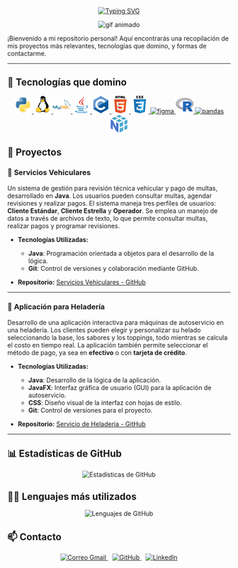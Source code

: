 <p align="center">
  <a href="https://git.io/typing-svg">
    <img src="https://readme-typing-svg.demolab.com?font=Roboto+Mono&weight=500&size=30&pause=1000&vCenter=true&width=435&lines=+%C2%A1Hola%2C+Soy+Nahin+Espinoza!+%F0%9F%A6%9D" alt="Typing SVG" />
  </a>
</p>


<p align="center">
  <img src="https://i.pinimg.com/originals/f9/6e/7d/f96e7d2ca7accfb8b6185859afee09b3.gif" alt="gif animado" width="250" />
</p>


¡Bienvenido a mi repositorio personal! Aquí encontrarás una recopilación de mis proyectos más relevantes, tecnologías que domino, y formas de contactarme.



---

## 🧠 Tecnologías que domino

<p align="center">
  <a href="https://www.python.org" target="_blank" rel="noreferrer">
    <img src="https://raw.githubusercontent.com/devicons/devicon/master/icons/python/python-original.svg" alt="python" width="40" height="40" />
  </a>
  <a href="https://www.linux.org/" target="_blank" rel="noreferrer">
    <img src="https://raw.githubusercontent.com/devicons/devicon/master/icons/linux/linux-original.svg" alt="linux" width="40" height="40" />
  </a>
  <a href="https://www.mysql.com/" target="_blank" rel="noreferrer">
    <img src="https://raw.githubusercontent.com/devicons/devicon/master/icons/mysql/mysql-original-wordmark.svg" alt="mysql" width="40" height="40" />
  </a>
  <a href="https://www.java.com" target="_blank" rel="noreferrer">
    <img src="https://raw.githubusercontent.com/devicons/devicon/master/icons/java/java-original.svg" alt="java" width="40" height="40" />
  </a>
  <a href="https://www.cprogramming.com/" target="_blank" rel="noreferrer">
    <img src="https://raw.githubusercontent.com/devicons/devicon/master/icons/c/c-original.svg" alt="c" width="40" height="40" />
  </a>
  <a href="https://www.w3.org/html/" target="_blank" rel="noreferrer">
    <img src="https://raw.githubusercontent.com/devicons/devicon/master/icons/html5/html5-original-wordmark.svg" alt="html5" width="40" height="40" />
  </a>
  <a href="https://www.w3schools.com/css/" target="_blank" rel="noreferrer">
    <img src="https://raw.githubusercontent.com/devicons/devicon/master/icons/css3/css3-original-wordmark.svg" alt="css3" width="40" height="40" />
  </a>
  <a href="https://www.figma.com/" target="_blank" rel="noreferrer">
    <img src="https://www.vectorlogo.zone/logos/figma/figma-icon.svg" alt="figma" width="40" height="40" />
  </a>
  <a href="https://www.r-project.org/" target="_blank" rel="noreferrer">
    <img src="https://raw.githubusercontent.com/devicons/devicon/master/icons/r/r-original.svg" alt="r" width="40" height="40" />
  </a>
  <a href="https://pandas.pydata.org/" target="_blank" rel="noreferrer">
    <img src="https://upload.wikimedia.org/wikipedia/commons/thumb/e/ed/Pandas_logo.svg/2560px-Pandas_logo.svg.png" alt="pandas" width="90" height="40" />
  </a>
  <a href="https://numpy.org/" target="_blank" rel="noreferrer">
    <img src="https://raw.githubusercontent.com/devicons/devicon/master/icons/numpy/numpy-original.svg" alt="numpy" width="40" height="40" />
  </a>
</p>


## 🚧 Proyectos 

### 🚗 **Servicios Vehiculares**

Un sistema de gestión para revisión técnica vehicular y pago de multas, desarrollado en **Java**. Los usuarios pueden consultar multas, agendar revisiones y realizar pagos. El sistema maneja tres perfiles de usuarios: **Cliente Estándar**, **Cliente Estrella** y **Operador**. Se emplea un manejo de datos a través de archivos de texto, lo que permite consultar multas, realizar pagos y programar revisiones.


- **Tecnologías Utilizadas:**
  - **Java**: Programación orientada a objetos para el desarrollo de la lógica.
  - **Git**: Control de versiones y colaboración mediante GitHub.

- **Repositorio:** [Servicios Vehiculares - GitHub](https://github.com/nahinespinoza/Servicios-Vehiculares2)

---

### 🍦 **Aplicación para Heladería**

Desarrollo de una aplicación interactiva para máquinas de autoservicio en una heladería. Los clientes pueden elegir y personalizar su helado seleccionando la base, los sabores y los toppings, todo mientras se calcula el costo en tiempo real. La aplicación también permite seleccionar el método de pago, ya sea en **efectivo** o con **tarjeta de crédito**.

- **Tecnologías Utilizadas:**
  - **Java**: Desarrollo de la lógica de la aplicación.
  - **JavaFX**: Interfaz gráfica de usuario (GUI) para la aplicación de autoservicio.
  - **CSS**: Diseño visual de la interfaz con hojas de estilo.
  - **Git**: Control de versiones para el proyecto.

- **Repositorio:** [Servicio de Heladeria - GitHub](https://github.com/nahinespinoza/ServiciosHeladeria)

---

## 📊 Estadísticas de GitHub

<p align="center">
  <img src="https://github-readme-stats.vercel.app/api?username=nahinespinoza&show_icons=true&theme=dark&border_radius=10&hide_border=false" alt="Estadísticas de GitHub" />
</p>

## 🧑‍💻 Lenguajes más utilizados

<p align="center">
  <img src="https://github-readme-stats.vercel.app/api/top-langs/?username=nahinespinoza&layout=compact&theme=dark&border_radius=10&hide_border=false" alt="Lenguajes de GitHub" />
</p>

## 📫 Contacto
<p align="center">
  <a href="mailto:nahiespi@espol.edu.ec" target="_blank" style="margin-right: 10px;">
    <img src="https://img.shields.io/badge/Correo-D14836?style=for-the-badge&logo=gmail&logoColor=white" alt="Correo Gmail" />
  </a>
  <a href="https://github.com/nahinespinoza" target="_blank" style="margin-right: 10px;">
    <img src="https://img.shields.io/badge/GitHub-181717?style=for-the-badge&logo=github&logoColor=white" alt="GitHub" />
  </a>
  <a href="https://www.linkedin.com/in/nahin-isaias-espinoza-ortiz-1215aa304/" target="_blank">
    <img src="https://img.shields.io/badge/LinkedIn-0A66C2?style=for-the-badge&logo=linkedin&logoColor=white" alt="LinkedIn" />
  </a>
</p>
